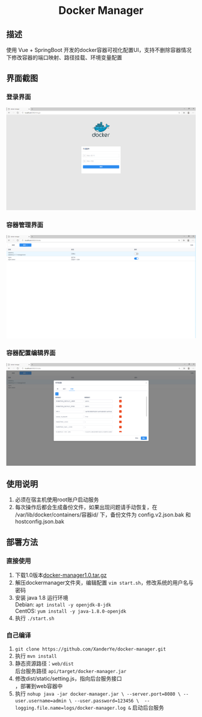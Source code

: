 <h1 align="center">Docker Manager</h1>

## 描述

使用 Vue + SpringBoot 开发的docker容器可视化配置UI，支持不删除容器情况下修改容器的端口映射、路径挂载、环境变量配置

## 界面截图

### 登录界面

![登录界面](https://raw.githubusercontent.com/XanderYe/docker-manager/1.0/login.png)

### 容器管理界面

![容器管理界面](https://raw.githubusercontent.com/XanderYe/docker-manager/1.0/main.png)

### 容器配置编辑界面

![容器配置编辑界面](https://raw.githubusercontent.com/XanderYe/docker-manager/1.0/edit.png)

## 使用说明

1. 必须在宿主机使用root账户启动服务
2. 每次操作后都会生成备份文件，如果出现问题请手动恢复，在 /var/lib/docker/containers/容器id/ 下，备份文件为 config.v2.json.bak 和 hostconfig.json.bak

## 部署方法

### 直接使用

1. 下载1.0版本[docker-manager1.0.tar.gz](https://github.com/XanderYe/docker-manager/releases/download/1.0/dockermanager1.0.tar.gz)
2. 解压dockermanager文件夹，编辑配置 `vim start.sh`，修改系统的用户名与密码
3. 安装 java 1.8 运行环境<br/>Debian: `apt install -y openjdk-8-jdk`<br/>CentOS: `yum install -y java-1.8.0-openjdk`
4. 执行 `./start.sh`

### 自己编译

1. `git clone https://github.com/XanderYe/docker-manager.git`
2. 执行 `mvn install`
3. 静态资源路径：`web/dist`<br/>后台服务路径 `api/target/docker-manager.jar`
4. 修改dist/static/setting.js，指向后台服务接口<br/>，部署到web容器中
5. 执行 `nohup java -jar docker-manager.jar \
       --server.port=8080 \
       --user.username=admin \
       --user.password=123456 \ 
       --logging.file.name=logs/docker-manager.log &` 启动后台服务 
